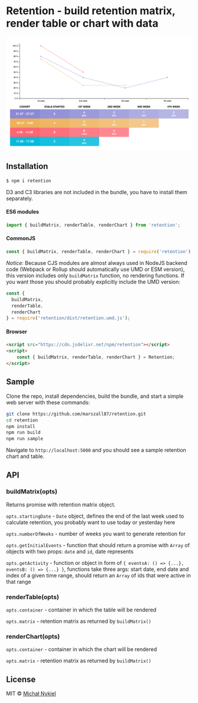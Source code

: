 # Retention - build retention matrix, render table or chart with data

![Screenshot](https://raw.githubusercontent.com/marszall87/retention/master/screenshot.png)

## Installation

```sh
$ npm i retention
```

D3 and C3 libraries are not included in the bundle, you have to install them separately.

#### ES6 modules

```js
import { buildMatrix, renderTable, renderChart } from 'retention';
```

#### CommonJS

```js
const { buildMatrix, renderTable, renderChart } = require('retention');
```

_Notice:_ Because CJS modules are almost always used in NodeJS backend code (Webpack or Rollup should automatically use UMD or ESM version), this version includes only `buildMatrix` function, no rendering functions. If you want those you should probably explicitly include the UMD version:

```js
const {
  buildMatrix,
  renderTable,
  renderChart
} = require('retention/dist/retention.umd.js');
```

#### Browser

```html
<script src="https://cdn.jsdelivr.net/npm/retention"></script>
<script>
    const { buildMatrix, renderTable, renderChart } = Retention;
</script>
```

## Sample

Clone the repo, install dependencies, build the bundle, and start a simple web server with these commands:

```sh
git clone https://github.com/marszall87/retention.git
cd retention
npm install
npm run build
npm run sample
```

Navigate to `http://localhost:5000` and you should see a sample retention chart and table.

## API

### buildMatrix(opts)

Returns promise with retention matrix object.

`opts.startingDate` - `Date` object, defines the end of the last week used to calculate retention, you probably want to use today or yesterday here

`opts.numberOfWeeks` - number of weeks you want to generate retention for

`opts.getInitialEvents` - function that should return a promise with `Array` of objects with two props: `date` and `id`, date represents

`opts.getActivity` - function or object in form of `{ eventsA: () => {...}, eventsB: () => {...} }`, functions take three args: start date, end date and index of a given time range, should return an `Array` of ids that were active in that range

### renderTable(opts)

`opts.container` - container in which the table will be rendered

`opts.matrix` - retention matrix as returned by `buildMatrix()`

### renderChart(opts)

`opts.container` - container in which the chart will be rendered

`opts.matrix` - retention matrix as returned by `buildMatrix()`

## License

MIT © [Michał Nykiel](https://github.com/marszall87)

